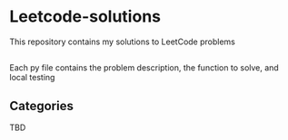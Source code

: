 # Leetcode-solutions
This repository contains my solutions to LeetCode problems

## 
Each py file contains the problem description, the function to solve, and local testing

## Categories
TBD
